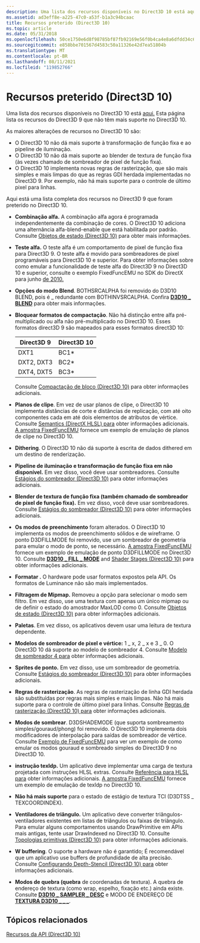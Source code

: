 ```yaml
---
description: Uma lista dos recursos disponíveis no Direct3D 10 está aqui. Esta página lista os recursos do Direct3D 9 que não têm mais suporte no Direct3D 10.
ms.assetid: ad3eff8e-a225-47c0-a53f-b1a3c94bcaac
title: Recursos preterido (Direct3D 10)
ms.topic: article
ms.date: 05/31/2018
ms.openlocfilehash: 50ce1750e6d8f98785bf87fb92169e56f0b4ca4e8a6dfdd34c6174a8c3087eb3
ms.sourcegitcommit: e858bbe701567d4583c50a11326e42d7ea51804b
ms.translationtype: MT
ms.contentlocale: pt-BR
ms.lasthandoff: 08/11/2021
ms.locfileid: "119852766"
---
```

# <a name="deprecated-features-direct3d-10"></a>Recursos preterido (Direct3D 10)

Uma lista dos recursos disponíveis no Direct3D 10 está [aqui.](d3d10-graphics-programming-guide-api-features.md) Esta página lista os recursos do Direct3D 9 que não têm mais suporte no Direct3D 10.

As maiores alterações de recursos no Direct3D 10 são:

- O Direct3D 10 não dá mais suporte à transformação de função fixa e ao pipeline de iluminação.
- O Direct3D 10 não dá mais suporte ao blender de textura de função fixa (às vezes chamado de sombreador de pixel de função fixa).
- O Direct3D 10 implementa novas regras de rasterização, que são mais simples e mais limpas do que as regras GDI herdada implementadas no Direct3D 9. Por exemplo, não há mais suporte para o controle de último pixel para linhas.

Aqui está uma lista completa dos recursos no Direct3D 9 que foram preterido no Direct3D 10.

- **Combinação alfa.** A combinação alfa agora é programada independentemente da combinação de cores. O Direct3D 10 adiciona uma alternância alfa-blend-enable que está habilitada por padrão. Consulte [Objetos de estado (Direct3D 10)](d3d10-graphics-programming-guide-api-features-state-objects.md) para obter mais informações.
- **Teste alfa.** O teste alfa é um comportamento de pixel de função fixa para Direct3D 9. O teste alfa é movido para sombreadores de pixel programáveis para Direct3D 10 e superior. Para obter informações sobre como emular a funcionalidade de teste alfa do Direct3D 9 no Direct3D 10 e superior, consulte o exemplo FixedFuncEMU no SDK do DirectX para junho [de 2010.](https://www.microsoft.com/download/en/details.aspx?id=6812)
- **Opções do modo Blend**. BOTHSRCALPHA foi removido do D3D10 BLEND, pois é \_ redundante com BOTHINVSRCALPHA. Confira [**D3D10 \_ BLEND**](/windows/desktop/api/D3D10/ne-d3d10-d3d10_blend) para obter mais informações.
- **Bloquear formatos de compactação**. Não há distinção entre alfa pré-multiplicado ou alfa não pré-multiplicado no Direct3D 10. Esses formatos direct3D 9 são mapeados para esses formatos direct3D 10: 

    | Direct3D 9 | Direct3D 10 |
    |------------|-------------|
    | DXT1       | BC1\*       |
    | DXT2, DXT3  | BC2\*       |
    | DXT4, DXT5  | BC3\*       |

    

     

    Consulte [Compactação de bloco (Direct3D 10)](d3d10-graphics-programming-guide-resources-block-compression.md) para obter informações adicionais.

-   **Planos de clipe**. Em vez de usar planos de clipe, o Direct3D 10 implementa distâncias de corte e distâncias de replicação, com até oito componentes cada em até dois elementos de atributos de vértice. Consulte [Semantics (DirectX HLSL) para](../direct3dhlsl/dx-graphics-hlsl-semantics.md) obter informações adicionais. [A amostra FixedFuncEMU](https://msdn.microsoft.com/library/Ee416406(v=VS.85).aspx) fornece um exemplo de emulação de planos de clipe no Direct3D 10.
-   **Dithering**. O Direct3D 10 não dá suporte à escrita de dados dithered em um destino de renderização.
-   **Pipeline de iluminação e transformação de função fixa em não disponível.** Em vez disso, você deve usar sombreadores. Consulte [Estágios do sombreador (Direct3D 10)](/previous-versions//bb205146(v=vs.85)) para obter informações adicionais.
-   **Blender de textura de função fixa (também chamado de sombreador de pixel de função fixa).** Em vez disso, você deve usar sombreadores. Consulte [Estágios do sombreador (Direct3D 10)](/previous-versions//bb205146(v=vs.85)) para obter informações adicionais.
-   **Os modos de preenchimento** foram alterados. O Direct3D 10 implementa os modos de preenchimento sólidos e de wireframe. O ponto D3DFILLMODE foi removido, use um sombreador de geometria para emular o modo de ponto, se necessário. [A amostra FixedFuncEMU](https://msdn.microsoft.com/library/Ee416406(v=VS.85).aspx) fornece um exemplo de emulação de ponto D3DFILLMODE no Direct3D 10. Consulte [**D3D10 \_ FILL \_ MODE**](/windows/desktop/api/D3D10/ne-d3d10-d3d10_fill_mode) and [Shader Stages (Direct3D 10)](/previous-versions//bb205146(v=vs.85)) para obter informações adicionais.
-   **Formatar .** O hardware pode usar formatos expostos pela API. Os formatos de Luminance não são mais implementados.
-   **Filtragem de Mipmap.** Removeu a opção para selecionar o modo sem filtro. Em vez disso, use uma textura com apenas um único mipmap ou de definir o estado do amostrador MaxLOD como 0. Consulte [Objetos de estado (Direct3D 10)](d3d10-graphics-programming-guide-api-features-state-objects.md) para obter informações adicionais.
-   **Paletas**. Em vez disso, os aplicativos devem usar uma leitura de textura dependente.
-   **Modelos de sombreador de pixel e vértice:** 1 \_ x, 2 \_ x e 3 \_ 0. O Direct3D 10 dá suporte ao modelo de sombreador 4. Consulte [Modelo de sombreador 4 para](../direct3dhlsl/dx-graphics-hlsl-sm4.md) obter informações adicionais.
-   **Sprites de ponto.** Em vez disso, use um sombreador de geometria. Consulte [Estágios do sombreador (Direct3D 10)](/previous-versions//bb205146(v=vs.85)) para obter informações adicionais.
-   **Regras de rasterização**. As regras de rasterização de linha GDI herdada são substituídas por regras mais simples e mais limpas. Não há mais suporte para o controle de último pixel para linhas. Consulte [Regras de rasterização (Direct3D 10) para](../direct3d11/d3d10-graphics-programming-guide-rasterizer-stage-rules.md) obter informações adicionais.
-   **Modos de sombrear**. D3DSHADEMODE (que suporta sombreamento simples/gouraud/phong) foi removido. O Direct3D 10 implementa dois modificadores de interpolação para saídas de sombreador de vértice. Consulte [Exemplo de FixedFuncEMU](https://msdn.microsoft.com/library/Ee416406(v=VS.85).aspx) para ver um exemplo de como emular os modos gouraud e sombreado simples do Direct3D 9 no Direct3D 10.
-   **instrução texldp.** Um aplicativo deve implementar uma carga de textura projetada com instruções HLSL extras. Consulte [Referência para HLSL para](../direct3dhlsl/dx-graphics-hlsl-reference.md) obter informações adicionais. [A amostra FixedFuncEMU](https://msdn.microsoft.com/library/Ee416406(v=VS.85).aspx) fornece um exemplo de emulação de texldp no Direct3D 10.
-   **Não há mais suporte** para o estado de estágio de textura TCI (D3DTSS \_ TEXCOORDINDEX).
-   **Ventiladores de triângulo.** Um aplicativo deve converter triângulos-ventiladores existentes em listas de triângulos ou faixas de triângulo. Para emular alguns comportamentos usando DrawPrimitive em APIs mais antigas, tente usar DrawIndexed no Direct3D 10. Consulte [Topologias primitivas (Direct3D 10)](../direct3d11/d3d10-graphics-programming-guide-primitive-topologies.md) para obter informações adicionais.
-   **W buffering**. O suporte a hardware não é garantido; É recomendável que um aplicativo use buffers de profundidade de alta precisão. Consulte [Configurando Depth-Stencil (Direct3D 10) para](../direct3d11/d3d10-graphics-programming-guide-depth-stencil.md) obter informações adicionais.
-   **Modos de quebra (quebra** de coordenadas de textura). A quebra de endereço de textura (como wrap, espelho, fixação etc.) ainda existe. Consulte [**D3D10 \_ SAMPLER \_ DESC**](/windows/desktop/api/D3D10/ns-d3d10-d3d10_sampler_desc) e MODO DE ENDEREÇO DE [**TEXTURA D3D10 \_ \_ \_**](/windows/desktop/api/D3D10/ne-d3d10-d3d10_texture_address_mode).

## <a name="related-topics"></a>Tópicos relacionados

<dl> <dt>

[Recursos da API (Direct3D 10)](d3d10-graphics-programming-guide-api-features.md)
</dt> </dl>

 

 
